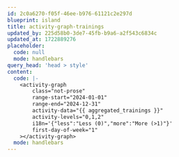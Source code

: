 ```yaml
---
id: 2c0a6270-f05f-46ee-b976-61121c2e297d
blueprint: island
title: activity-graph-trainings
updated_by: 225d58b0-3de7-45fb-b9a6-a2f543c6834c
updated_at: 1722889276
placeholder:
  code: null
  mode: handlebars
query_head: 'head > style'
content:
  code: |-
    <activity-graph
    	class="not-prose"
        range-start="2024-01-01"
        range-end="2024-12-31"
        activity-data="{{ aggregated_trainings }}"
        activity-levels="0,1,2"
    	i18n='{"less":"Less (0)","more":"More (>1)"}'
    	first-day-of-week="1"
    ></activity-graph>
  mode: handlebars
---
```

